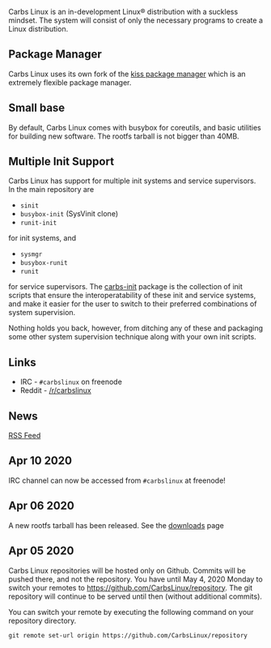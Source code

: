 Carbs Linux is an in-development Linux® distribution with a suckless mindset.
The system will consist of only the necessary programs to create a Linux
distribution.

Package Manager
---------------

Carbs Linux uses its own fork of the [kiss package manager] which is an extremely
flexible package manager.


Small base
----------

By default, Carbs Linux comes with busybox for coreutils, and basic utilities
for building new software. The rootfs tarball is not bigger than 40MB.


Multiple Init Support
---------------------

Carbs Linux has support for multiple init systems and service supervisors.
In the main repository are

- `sinit`
- `busybox-init` (SysVinit clone)
- `runit-init`

for init systems, and

- `sysmgr`
- `busybox-runit`
- `runit`

for service supervisors. The [carbs-init] package is the collection of
init scripts that ensure the interoperatability of these init and service
systems, and make it easier for the user to switch to their preferred
combinations of system supervision.

Nothing holds you back, however, from ditching any of these and packaging
some other system supervision technique along with your own init scripts.


[carbs-init]: https://github.com/CarbsLinux/repository/tree/master/core/carbs-init
[kiss package manager]: https://github.com/CarbsLinux/kiss

Links
-----

* IRC    - `#carbslinux` on freenode
* Reddit - [/r/carbslinux](http://reddit.com/r/carbslinux)


News
----

[RSS Feed](/news.xml)

Apr 10 2020
-----------

IRC channel can now be accessed from `#carbslinux` at freenode!

Apr 06 2020
-----------

A new rootfs tarball has been released. See the
[downloads](https://dl.carbslinux.org) page

Apr 05 2020
-----------

Carbs Linux repositories will be hosted only on Github. Commits will be
pushed there, and not the repository. You have until
May 4, 2020 Monday to switch your remotes to <https://github.com/CarbsLinux/repository>.
The git repository will continue to be served until then (without additional
commits).

You can switch your remote by executing the following command on your
repository directory.

    git remote set-url origin https://github.com/CarbsLinux/repository

